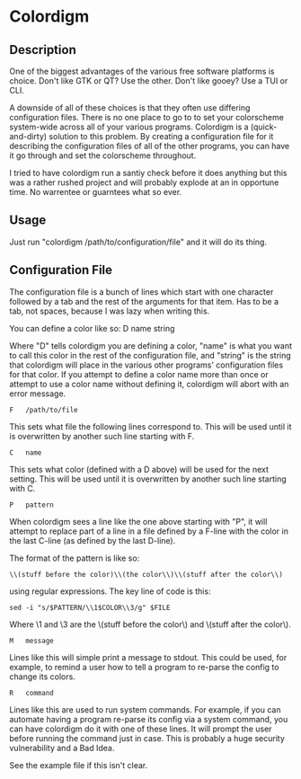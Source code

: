 Colordigm
========

Description
-----------

One of the biggest advantages of the various free software platforms is choice.
Don't like GTK or QT?  Use the other.  Don't like gooey?  Use a TUI or CLI.

A downside of all of these choices is that they often use differing
configuration files.  There is no one place to go to to set your colorscheme
system-wide across all of your various programs.  Colordigm is a
(quick-and-dirty) solution to this problem.  By creating a configuration file
for it describing the configuration files of all of the other programs, you can
have it go through and set the colorscheme throughout.

I tried to have colordigm run a santiy check before it does anything but this
was a rather rushed project and will probably explode at an in opportune time.
No warrentee or guarntees what so ever. 

Usage
-----

Just run "colordigm /path/to/configuration/file" and it will do its thing.

Configuration File
------------------

The configuration file is a bunch of lines which start with one character
followed by a tab and the rest of the arguments for that item.  Has to be a
tab, not spaces, because I was lazy when writing this.

You can define a color like so:
    D	name	string

Where "D" tells colordigm you are defining a color, "name" is what you want to
call this color in the rest of the configuration file, and "string" is the
string that colordigm will place in the various other programs' configuration
files for that color.  If you attempt to define a color name more than once or
attempt to use a color name without defining it, colordigm will abort with an
error message.

    F	/path/to/file

This sets what file the following lines correspond to.  This will be used until
it is overwritten by another such line starting with F.

    C	name

This sets what color (defined with a D above) will be used for the next
setting.  This will be used until it is overwritten by another such line
starting with C.

    P	pattern

When colordigm sees a line like the one above starting with "P", it will
attempt to replace part of a line in a file defined by a F-line with the color
in the last C-line (as defined by the last D-line).

The format of the pattern is like so:

    \\(stuff before the color)\\(the color\\)\\(stuff after the color\\)

using regular expressions.  The key line of code is this:

    sed -i "s/$PATTERN/\\1$COLOR\\3/g" $FILE

Where \1 and \3 are the \\(stuff before the color\\) and \\(stuff after the color\\).

    M	message

Lines like this will simple print a message to stdout.  This could be used, for
example, to remind a user how to tell a program to re-parse the config to
change its colors.

    R	command

Lines like this are used to run system commands.  For example, if you can
automate having a program re-parse its config via a system command, you can
have colordigm do it with one of these lines.  It will prompt the user before
running the command just in case.  This is probably a huge security
vulnerability and a Bad Idea.

See the example file if this isn't clear.
